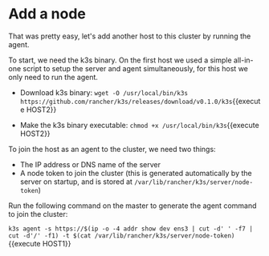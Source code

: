 # Add a node

That was pretty easy, let's add another host to this cluster by running the agent.

To start, we need the k3s binary. On the first host we used a simple all-in-one script to setup the server and agent simultaneously, for this host we only need to run the agent.

* Download k3s binary: `wget -O /usr/local/bin/k3s https://github.com/rancher/k3s/releases/download/v0.1.0/k3s`{{execute HOST2}}

* Make the k3s binary executable: `chmod +x /usr/local/bin/k3s`{{execute HOST2}}

To join the host as an agent to the cluster, we need two things:

* The IP address or DNS name of the server
* A node token to join the cluster (this is generated automatically by the server on startup, and is stored at `/var/lib/rancher/k3s/server/node-token`)

Run the following command on the master to generate the agent command to join the cluster:

`k3s agent -s https://$(ip -o -4 addr show dev ens3 | cut -d' ' -f7 | cut -d'/' -f1) -t $(cat /var/lib/rancher/k3s/server/node-token)`{{execute HOST1}}
